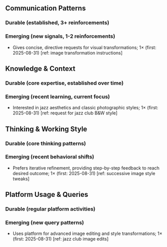 ## Communication Patterns
### Durable (established, 3+ reinforcements)

### Emerging (new signals, 1-2 reinforcements)
- Gives concise, directive requests for visual transformations; 1× (first: 2025-08-31) [ref: image transformation instructions]

## Knowledge & Context
### Durable (core expertise, established over time)

### Emerging (recent learning, current focus)
- Interested in jazz aesthetics and classic photographic styles; 1× (first: 2025-08-31) [ref: request for jazz club B&W style]

## Thinking & Working Style
### Durable (core thinking patterns)

### Emerging (recent behavioral shifts)
- Prefers iterative refinement, providing step-by-step feedback to reach desired outcome; 1× (first: 2025-08-31) [ref: successive image style tweaks]

## Platform Usage & Queries
### Durable (regular platform activities)

### Emerging (new query patterns)
- Uses platform for advanced image editing and style transformations; 1× (first: 2025-08-31) [ref: jazz club image edits]